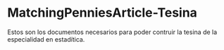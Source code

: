 # MatchingPenniesArticle-Tesina

Estos son los documentos necesarios para poder contruir la tesina de la especialidad en estadítica. 

